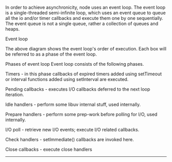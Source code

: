 In order to achieve asynchronicity, node uses an event loop. The event loop is a single-threaded semi-infinite loop, which uses an event queue to queue all the io and/or timer callbacks and execute them one by one sequentially. The event queue is not a single queue, rather a collection of queues and heaps.

Event loop

The above diagram shows the event loop's order of execution. Each box will be referred to as a phase of the event loop.

Phases of event loop
Event loop consists of the following phases.

Timers - in this phase callbacks of expired timers added using setTimeout or interval functions added using setInterval are executed.

Pending callbacks - executes I/O callbacks deferred to the next loop iteration.

Idle handlers - perform some libuv internal stuff, used internally.

Prepare handlers - perform some prep-work before polling for I/O, used internally.

I/O poll - retrieve new I/O events; execute I/O related callbacks.

Check handlers - setImmediate() callbacks are invoked here.

Close callbacks - execute close handlers



----
